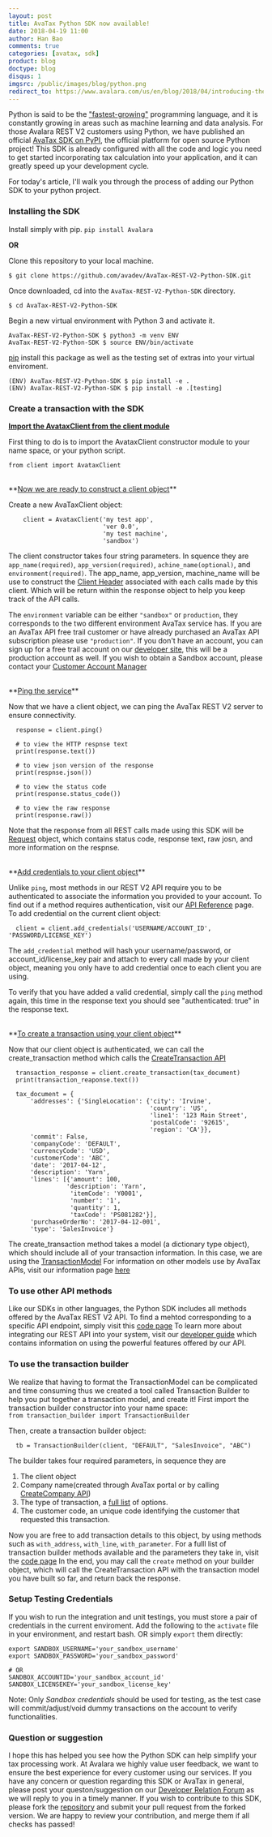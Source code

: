 ```yaml
---
layout: post
title: AvaTax Python SDK now available!
date: 2018-04-19 11:00
author: Han Bao
comments: true
categories: [avatax, sdk]
product: blog
doctype: blog
disqus: 1
imgsrc: /public/images/blog/python.png
redirect_to: https://www.avalara.com/us/en/blog/2018/04/introducing-the-new-python-sdk.html
---
```


Python is said to be the <a href="https://adtmag.com/articles/2017/09/07/python-popularity.aspx">"fastest-growing"</a> programming language, and it is constantly growing in areas such as machine learning and data analysis.
For those Avalara REST V2 customers using Python, we have published an official <a href="https://pypi.org/project/Avalara/">AvaTax SDK on PyPI</a>, the official platform for open source Python project! This SDK is already configured with all the code and logic you need to get started incorporating tax calculation into your application, and it can greatly speed up your development cycle.

For today's article, I'll walk you through the process of adding our Python SDK to your python project.

### Installing the SDK

Install simply with pip.
```pip install Avalara```

**OR**

Clone this repository to your local machine.
```
$ git clone https://github.com/avadev/AvaTax-REST-V2-Python-SDK.git
```
Once downloaded, cd into the ```AvaTax-REST-V2-Python-SDK``` directory.
```
$ cd AvaTax-REST-V2-Python-SDK
```
Begin a new virtual environment with Python 3 and activate it.
```
AvaTax-REST-V2-Python-SDK $ python3 -m venv ENV
AvaTax-REST-V2-Python-SDK $ source ENV/bin/activate
```
[pip](https://pip.pypa.io/en/stable) install this package as well as the testing set of extras into your virtual enviroment.
```
(ENV) AvaTax-REST-V2-Python-SDK $ pip install -e .
(ENV) AvaTax-REST-V2-Python-SDK $ pip install -e .[testing]
```

### Create a transaction with the SDK

**<u>Import the AvataxClient from the client module</u>**

First thing to do is to import the AvataxClient constructor module to your name space, or your python script.

```
from client import AvataxClient
```
<br/>
**<u>Now we are ready to construct a client object</u>**

Create a new AvaTaxClient object:
```
    client = AvataxClient('my test app',
                          'ver 0.0',
                          'my test machine',
                          'sandbox')
```
The client constructor takes four string parameters. In squence they are `app_name(required)`, `app_version(required)`, `achine_name(optional)`, and `environment(required)`. 
The app_name, app_version, machine_name will be use to construct the [Client Header](https://developer.avalara.com/avatax/client-headers/) associated with each calls made by this client. Which will be return within the response object to help you keep track of the API calls. 

The `environment` variable can be either `"sandbox"` or `production`, they corresponds to the two different environment AvaTax service has.
If you are an AvaTax API free trail customer or have already purchased an AvaTax API subscription please use `"production"`. If you don't have an account, you can sign up for a free trail account on our [developer site](https://developer.avalara.com/avatax/signup/), this will be a production account as well.
If you wish to obtain a Sandbox account, please contact your [Customer Account Manager](https://help.avalara.com/Frequently_Asked_Questions/Avalara_AvaTax_FAQ/How_do_I_get_access_to_our_development%2F%2Fsandbox_account%3F)

<br/>
**<u>Ping the service</u>**

Now that we have a client object, we can ping the AvaTax REST V2 server to ensure connectivity.
```
  response = client.ping()

  # to view the HTTP respnse text
  print(response.text())

  # to view json version of the response
  print(respnse.json())

  # to view the status code
  print(response.status_code())

  # to view the raw response
  print(response.raw())
```
Note that the response from all REST calls made using this SDK will be [Request](http://docs.python-requests.org/en/master/user/quickstart/#response-content) object, which contains status code, response text, raw josn, and more information on the respnse.

<br />
**<u>Add credentials to your client object</u>**

Unlike `ping`, most methods in our REST V2 API require you to be authenticated to associate the information you provided to your account.
To find out if a method requires authentication, visit our [API Reference](https://developer.avalara.com/api-reference/avatax/rest/v2/methods/Transactions/) page.
To add credential on the current client object:
```
  client = client.add_credentials('USERNAME/ACCOUNT_ID', 'PASSWORD/LICENSE_KEY')
```
The `add_credential` method will hash your username/password, or account_id/license_key pair and attach to every call made by your client object, meaning you only have to add credential once to each client you are using.

To verify that you have added a valid credential, simply call the `ping` method again, this time in the response text you should see "authenticated: true" in the response text.

<br />
**<u>To create a transaction using your client object</u>**

Now that our client object is authenticated, we can call the create_transaction method which calls the [CreateTransaction API](https://developer.avalara.com/api-reference/avatax/rest/v2/methods/Transactions/CreateTransaction/)
```
  transaction_response = client.create_transaction(tax_document)
  print(transaction_reaponse.text())

  tax_document = {
      'addresses': {'SingleLocation': {'city': 'Irvine',
                                       'country': 'US',
                                       'line1': '123 Main Street',
                                       'postalCode': '92615',
                                       'region': 'CA'}},
      'commit': False,
      'companyCode': 'DEFAULT',
      'currencyCode': 'USD',
      'customerCode': 'ABC',
      'date': '2017-04-12',
      'description': 'Yarn',
      'lines': [{'amount': 100,
                'description': 'Yarn',
                 'itemCode': 'Y0001',
                 'number': '1',
                 'quantity': 1,
                 'taxCode': 'PS081282'}],
      'purchaseOrderNo': '2017-04-12-001',
      'type': 'SalesInvoice'}

```  
The create_transaction method takes a model (a dictionary type object), which should include all of your transaction information. In this case, we are using the [TransactionModel](https://developer.avalara.com/api-reference/avatax/rest/v2/models/TransactionModel/)
For information on other models use by AvaTax APIs, visit our information page [here](https://developer.avalara.com/api-reference/avatax/rest/v2/models)


### To use other API methods

Like our SDKs in other languages, the Python SDK includes all methods offered by the AvaTax REST V2 API. To find a mehtod corresponding to a specific API endpoint, simply visit this [code page](https://github.com/avadev/AvaTax-REST-V2-Python-SDK/blob/master/src/client_methods.py)
To learn more about integrating our REST API into your system, visit our [developer guide](https://developer.avalara.com/avatax/dev-guide/getting-started-with-avatax/) which contains information on using the powerful features offered by our API.


### To use the transaction builder

We realize that having to format the TransactionModel can be complicated and time consuming thus we created a tool called Transaction Builder to help you put together a transaction model, and create it!
First import the transaction builder constructor into your name space: <br />
```from transaction_builder import TransactionBuilder```

Then, create a transaction builder object:
```
  tb = TransactionBuilder(client, "DEFAULT", "SalesInvoice", "ABC")
```
The builder takes four required parameters, in sequence they are

1. The client object 
2. Company name(created through AvaTax portal or by calling [CreateCompany API](https://developer.avalara.com/api-reference/avatax/rest/v2/methods/Companies/CreateCompanies/)) 
3. The type of transaction, a [full list](https://developer.avalara.com/api-reference/avatax/rest/v2/models/enums/DocumentType/) of options. 
4. The customer code, an unique code identifying the customer that requested this transaction. 


Now you are free to add transaction details to this object, by using methods such as  `with_address`, `with_line`, `with_parameter`.
For a fulll list of transaction builder methods available and the parameters they take in, visit the [code page](https://github.com/avadev/AvaTax-REST-V2-Python-SDK/blob/master/src/transaction_builder_methods.py)
In the end, you may call the `create` method on your builder object, which will call the CreateTransaction API with the transaction model you have built so far, and return back the response.


### Setup Testing Credentials

If you wish to run the integration and unit testings, you must store a pair of credentials in the current enviroment.
Add the following to the ```activate``` file in your environment, and restart bash.
OR simply ```export``` them directly:

```
export SANDBOX_USERNAME='your_sandbox_username'
export SANDBOX_PASSWORD='your_sandbox_password'

# OR
SANDBOX_ACCOUNTID='your_sandbox_account_id'
SANDBOX_LICENSEKEY='your_sandbox_license_key'
```
Note: Only *Sandbox credentials* should be used for testing, as the test case will commit/adjust/void dummy transactions on the account to verify functionalities.  


### Question or suggestion

I hope this has helped you see how the Python SDK can help simplify your tax processing work. At Avalara we highly value user feedback, we want to ensure the best experience for every customer using our services. If you have any concern or question regarding this SDK or AvaTax in general, please post your queston/suggestion on our [Developer Relation Forum](https://community.avalara.com/avalara/category_sets/developers) as we will reply to you in a timely manner.
If you wish to contribute to this SDK, please fork the [repository](https://github.com/avadev/AvaTax-REST-V2-Python-SDK) and submit your pull request from the forked version. We are happy to review your contribution, and merge them if all checks has passed!


